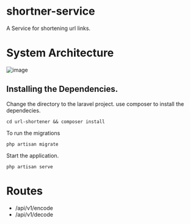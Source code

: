 # shortner-service
A Service for shortening url links.

# System Architecture
![image](https://github.com/user-attachments/assets/d18da042-f13f-4762-8663-f1edd5ab53f3)


## Installing the Dependencies.
Change the directory to the laravel project. use composer to install the dependecies.
```shell
cd url-shortener && composer install
```

To run the migrations

```shell
php artisan migrate
```

Start the application.

```shell
php artisan serve
```

# Routes

- /api/v1/encode
- /api/v1/decode





